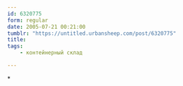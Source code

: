 ```yaml
---
id: 6320775
form: regular
date: 2005-07-21 00:21:00
tumblr: "https://untitled.urbansheep.com/post/6320775"
title:
tags:
    - контейнерный склад

---
```


<p>*</p>

